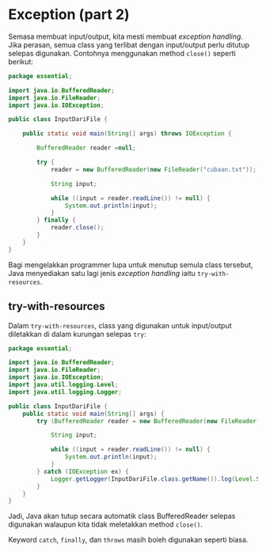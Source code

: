 # Exception (part 2)

Semasa membuat input/output, kita mesti membuat _exception handling_.
Jika perasan, semua class yang terlibat dengan input/output perlu
ditutup selepas digunakan. Contohnya menggunakan method `close()`
seperti berikut:

```java
package essential;

import java.io.BufferedReader;
import java.io.FileReader;
import java.io.IOException;

public class InputDariFile {

    public static void main(String[] args) throws IOException {

        BufferedReader reader =null;

        try {
            reader = new BufferedReader(new FileReader("cubaan.txt"));

            String input;

            while ((input = reader.readLine()) != null) {
                System.out.println(input);
            }
        } finally {
            reader.close();
        }
    }
}
```

Bagi mengelakkan programmer lupa untuk menutup semula class tersebut,
Java menyediakan satu lagi jenis _exception handling_ iaitu
`try-with-resources`.

## try-with-resources

Dalam `try-with-resources`, class yang digunakan untuk input/output
diletakkan di dalam kurungan selepas `try`:

```java
package essential;

import java.io.BufferedReader;
import java.io.FileReader;
import java.io.IOException;
import java.util.logging.Level;
import java.util.logging.Logger;

public class InputDariFile {
    public static void main(String[] args) {
        try (BufferedReader reader = new BufferedReader(new FileReader("cubaan.txt"))) {

            String input;

            while ((input = reader.readLine()) != null) {
                System.out.println(input);
            }
        } catch (IOException ex) {
            Logger.getLogger(InputDariFile.class.getName()).log(Level.SEVERE, null, ex);
        }
    }
}
```

Jadi, Java akan tutup secara automatik class BufferedReader selepas
digunakan walaupun kita tidak meletakkan method `close()`.

Keyword `catch`, `finally`, dan `throws` masih boleh digunakan seperti
biasa.
